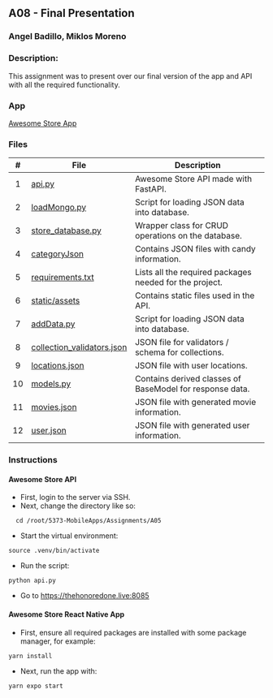 ## A08 - Final Presentation

### Angel Badillo, Miklos Moreno

### Description:

This assignment was to present over our final version of the app and API with all the required functionality.

### App
[Awesome Store App](https://github.com/It-Is-Legend27/4443-5373-A05/tree/main/src)

### Files

|   #   | File                                                       | Description                                              |
| :---: | ---------------------------------------------------------- | -------------------------------------------------------- |
|   1   | [api.py](./api.py)                                         | Awesome Store API made with FastAPI.                     |
|   2   | [loadMongo.py](./loadMongo.py)                             | Script for loading JSON data into database.              |
|   3   | [store_database.py](store_database.py)                     | Wrapper class for CRUD operations on the database.       |
|   4   | [categoryJson](./categoryJson)                             | Contains JSON files with candy information.              |
|   5   | [requirements.txt](./requirements.txt)                     | Lists all the required packages needed for the project.  |
|   6   | [static/assets](./static/assets)                           | Contains static files used in the API.                   |
|   7   | [addData.py](./addData.py)                                 | Script for loading JSON data into database.              |
|   8   | [collection_validators.json](./collection_validators.json) | JSON file for validators / schema for collections.       |
|   9   | [locations.json](./locations.json)                         | JSON file with user locations.                           |
|  10   | [models.py](./models.py)                                   | Contains derived classes of BaseModel for response data. |
|  11   | [movies.json](./movies.json)                               | JSON file with generated movie information.              |
|  12   | [user.json](./users.json)                                  | JSON file with generated user information.               |

### Instructions

#### Awesome Store API
- First, login to the server via SSH.
- Next, change the directory like so:

```
  cd /root/5373-MobileApps/Assignments/A05
```

- Start the virtual environment:

```
source .venv/bin/activate
```

- Run the script:

```
python api.py
```

- Go to https://thehonoredone.live:8085

#### Awesome Store React Native App
- First, ensure all required packages are installed with some package manager, for example:

```
yarn install
```

- Next, run the app with:
```
yarn expo start
```